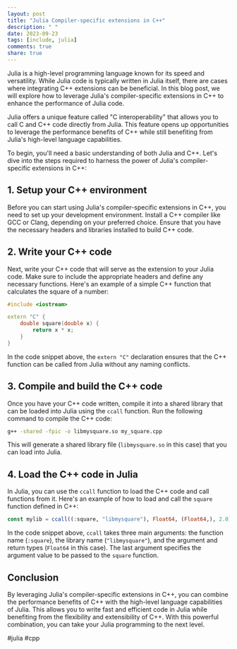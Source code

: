```yaml
---
layout: post
title: "Julia Compiler-specific extensions in C++"
description: " "
date: 2023-09-23
tags: [include, julia]
comments: true
share: true
---
```


Julia is a high-level programming language known for its speed and versatility. While Julia code is typically written in Julia itself, there are cases where integrating C++ extensions can be beneficial. In this blog post, we will explore how to leverage Julia's compiler-specific extensions in C++ to enhance the performance of Julia code.

Julia offers a unique feature called "C interoperability" that allows you to call C and C++ code directly from Julia. This feature opens up opportunities to leverage the performance benefits of C++ while still benefiting from Julia's high-level language capabilities.

To begin, you'll need a basic understanding of both Julia and C++. Let's dive into the steps required to harness the power of Julia's compiler-specific extensions in C++:

## 1. Setup your C++ environment

Before you can start using Julia's compiler-specific extensions in C++, you need to set up your development environment. Install a C++ compiler like GCC or Clang, depending on your preferred choice. Ensure that you have the necessary headers and libraries installed to build C++ code.

## 2. Write your C++ code

Next, write your C++ code that will serve as the extension to your Julia code. Make sure to include the appropriate headers and define any necessary functions. Here's an example of a simple C++ function that calculates the square of a number:

```cpp
#include <iostream>

extern "C" {
    double square(double x) {
        return x * x;
    }
}
```

In the code snippet above, the `extern "C"` declaration ensures that the C++ function can be called from Julia without any naming conflicts.

## 3. Compile and build the C++ code

Once you have your C++ code written, compile it into a shared library that can be loaded into Julia using the `ccall` function. Run the following command to compile the C++ code:

```bash
g++ -shared -fpic -o libmysquare.so my_square.cpp
```

This will generate a shared library file (`libmysquare.so` in this case) that you can load into Julia.

## 4. Load the C++ code in Julia

In Julia, you can use the `ccall` function to load the C++ code and call functions from it. Here's an example of how to load and call the `square` function defined in C++:

```julia
const mylib = ccall((:square, "libmysquare"), Float64, (Float64,), 2.0)
```

In the code snippet above, `ccall` takes three main arguments: the function name (`:square`), the library name (`"libmysquare"`), and the argument and return types (`Float64` in this case). The last argument specifies the argument value to be passed to the `square` function.

## Conclusion

By leveraging Julia's compiler-specific extensions in C++, you can combine the performance benefits of C++ with the high-level language capabilities of Julia. This allows you to write fast and efficient code in Julia while benefiting from the flexibility and extensibility of C++. With this powerful combination, you can take your Julia programming to the next level.

#julia #cpp